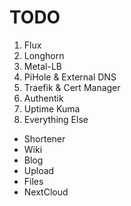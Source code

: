 # TODO

1. Flux
2. Longhorn
3. Metal-LB
4. PiHole & External DNS
5. Traefik & Cert Manager
6. Authentik
7. Uptime Kuma
8. Everything Else

- Shortener
- Wiki
- Blog
- Upload
- Files
- NextCloud
